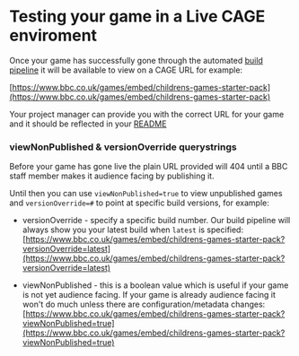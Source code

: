 # Testing your game in a Live CAGE enviroment

Once your game has successfully gone through the automated [build pipeline](build-pipeline.md) 
it will be available to view on a CAGE URL for example:

[https://www.bbc.co.uk/games/embed/childrens-games-starter-pack](https://www.bbc.co.uk/games/embed/childrens-games-starter-pack)

Your project manager can provide you with the correct URL for your game 
and it should be reflected in your [README](../README.md)

### viewNonPublished & versionOverride querystrings
Before your game has gone live the plain URL provided will 404 until a BBC 
staff member makes it audience facing by publishing it. 

Until then you can use `viewNonPublished=true` to view unpublished games 
and `versionOverride=#` to point at specific build versions, for example:

* versionOverride - specify a specific build number. Our build pipeline will 
always show you your latest build when `latest` is specified: 
[https://www.bbc.co.uk/games/embed/childrens-games-starter-pack?versionOverride=latest](https://www.bbc.co.uk/games/embed/childrens-games-starter-pack?versionOverride=latest)

* viewNonPublished - this is a boolean value which is useful if your game is 
not yet audience facing. If your game is already audience facing it won't 
do much unless there are configuration/metadata changes:
[https://www.bbc.co.uk/games/embed/childrens-games-starter-pack?viewNonPublished=true](https://www.bbc.co.uk/games/embed/childrens-games-starter-pack?viewNonPublished=true)

